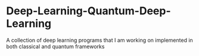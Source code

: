 # Deep-Learning-Quantum-Deep-Learning
A collection of deep learning programs that I am working on implemented in both classical and quantum frameworks
